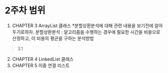 # 2주차 범위 
1. CHAPTER 3 ArrayList 클래스
    *분할상환분석에 대해 관련 내용을 보기전에 알아두기로하자.
    분할상환분석 : 알고리즘을 수행하는 경우에 필요한 시간을 비용으로 산정하고, 이 비용의 평균을 구하는 분석방법
> 3.1
>> 
2. CHAPTER 4 LinkedList 클래스
3. CHAPTER 5 이중 연결 리스트